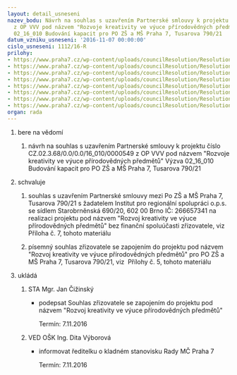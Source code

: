 ```yaml
---
layout: detail_usneseni
nazev_bodu: Návrh na souhlas s uzavřením Partnerské smlouvy k projektu číslo CZ.02.3.68/0.0/0.0/16_010/0000549
  z OP VVV pod názvem "Rozvoje kreativity ve výuce přírodovědných předmětů" Výzva
  02_16_010 Budování kapacit pro PO ZŠ a MŠ Praha 7, Tusarova 790/21
datum_vzniku_usneseni: '2016-11-07 00:00:00'
cislo_usneseni: 1112/16-R
prilohy:
- https://www.praha7.cz/wp-content/uploads/councilResolution/Resolutions/28329/export/1Duvodovazprava~129893.doc
- https://www.praha7.cz/wp-content/uploads/councilResolution/Resolutions/28329/export/2Partnerskasmlouva~129892.docx
- https://www.praha7.cz/wp-content/uploads/councilResolution/Resolutions/28329/export/3Prilohac1keSmlouve_Zadost~129891.pdf
- https://www.praha7.cz/wp-content/uploads/councilResolution/Resolutions/28329/export/4Prilohac2kesmlouve_Rozpocet~129890.xlsx
- https://www.praha7.cz/wp-content/uploads/councilResolution/Resolutions/28329/export/5CP_souhlaszrizovatele~129889.doc
- https://www.praha7.cz/wp-content/uploads/councilResolution/Resolutions/28329/export/6CP_bezdluznost_partner_final~129888.doc
- https://www.praha7.cz/wp-content/uploads/councilResolution/Resolutions/28329/export/7Potvrzeniofinancovaniprojektu~129887.pdf
- https://www.praha7.cz/wp-content/uploads/councilResolution/Resolutions/28329/export/export~297431.pdf
organ: rada
---
```

<ol class="urzList_view" id="urzList">
<li class="urzClass1" id=""><span name="1">bere na vědomí</span> 
<ol class="urzOlClass">
<li class="urzClass2" style="TEXT-ALIGN: left" id=""><span><p>návrh na souhlas s uzavřením Partnerské smlouvy k projektu číslo CZ.02.3.68/0.0/0.0/16_010/0000549 z OP VVV pod názvem "Rozvoje kreativity ve výuce přírodovědných předmětů" Výzva 02_16_010 Budování kapacit pro PO ZŠ a MŠ Praha 7, Tusarova 790/21</p></span></li></ol></li>
<li class="urzClass1" id=""><span name="24">schvaluje</span> 
<ol class="urzOlClass">
<li class="urzClass2" style="TEXT-ALIGN: left" id=""><span><p>souhlas s uzavřením Partnerské smlouvy mezi Po&nbsp;ZŠ a MŠ Praha 7, Tusarova 790/21 s žadatelem Institut pro regionální spolupráci o.p.s. se sídlem Starobrněnská 690/20, 602 00 Brno IČ: 266657341 na realizaci projektu pod názvem "Rozvoj kreativity ve výuce přírodovědných předmětů" bez finanční spoluúčasti zřizovatele, viz Příloha č. 7, tohoto materiálu</p></span></li>
<li class="urzClass2" style="TEXT-ALIGN: left" id=""><span><p>písemný souhlas zřizovatele se zapojením do projektu pod názvem "Rozvoj kreativity ve výuce přírodovědných předmětů" pro PO ZŠ a MŠ Praha 7, Tusarova 790/21, viz&nbsp; Přílohy č. 5, tohoto materiálu</p></span></li></ol></li><li class="urzClass1" id="urzUkoly"><span name="1">ukládá</span><ol class="urzOlClass"><li class="urzClass2"><span><p>STA Mgr. Jan Čižinský</p></span><ul class="urzUlClass"><li class="urzClass3"><span><p>podepsat Souhlas zřizovatele se zapojením do projektu pod názvem "Rozvoj kreativity ve výuce přírodovědných předmětů"</p></span><span class="urzUkolTermin">  Termín:&nbsp;7.11.2016</span></li></ul></li><li class="urzClass2"><span><p>VED OŠK Ing. Dita Výborová</p></span><ul class="urzUlClass"><li class="urzClass3"><span><p>informovat ředitelku o kladném stanovisku Rady MČ Praha 7</p></span><span class="urzUkolTermin">  Termín:&nbsp;7.11.2016</span></li></ul></li></ol></li>
</ol>